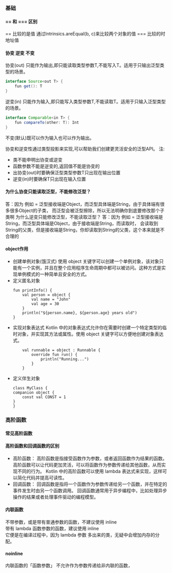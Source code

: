 
### 基础
#### == 和 === 区别
== 比较的是值 通过Intrinsics.areEqual(b, c)来比较两个对象的值
=== 比较的时地址值


#### 协变 逆变 不变
协变(out) 只能作为输出,即只能读取类型参数T,不能写入T。适用于只输出泛型类型的场景。

```JAVA
interface Source<out T> {
    fun get(): T 
}
```
逆变(in) 只能作为输入,即只能写入类型参数T,不能读取T。适用于只输入泛型类型的场景。

```JAVA
interface Comparable<in T> {
    fun compareTo(other: T): Int
}
```
不变(默认)既可以作为输入也可以作为输出。

协变和逆变性通过类型投影来实现,可以帮助我们创建更灵活安全的泛型API。
注:
-   类不能申明出协变或逆变  
-   函数参数不能是逆变的,返回值不能是协变的  
-   出协变(out)时要确保泛型类型参数T只出现在输出位置  
-   逆变(in)时要确保T只出现在输入位置  

#### 为什么协变只能读取泛型，不能修改泛型？
答：因为 例如<Object> = <String> 泛型接收端是Object，而泛型具体端是String，由于具体端有很多很多Object的子类，
而泛型会被泛型擦除，所以无法明确你到底要修改那个子类啊
为什么逆变只能修改泛型，不能读取泛型？
答：因为 例如<String> = <Object> 泛型接收端是String，而泛型具体端是Object，由于接收端是String，而读取时，
会读取到String的父类，但是接收端是String，你却读取到String的父类，这个本来就是不合理的

#### object作用
- 创建单例对象(饿汉式)
    使用 object 关键字可以创建一个单例对象，该对象只能有一个实例，并且在整个应用程序生命周期中都可以被访问。这种方式是实现单例模式的一种简单且安全的方式。
- 定义匿名对象
    ```
    fun printInfo() {
        val person = object {
            val name = "John"
            val age = 30
        }
        println("${person.name}, ${person.age} years old")
    }
    ```
- 实现对象表达式
Kotlin 中的对象表达式允许你在需要时创建一个特定类型的临时对象，并实现其方法或属性。使用 object 关键字可以方便地创建对象表达式。
    ```
        val runnable = object : Runnable {
            override fun run() {
                println("Running...")
            }
        }
    ```
-  定义伴生对象
    ```
    class MyClass {
    companion object {
        const val CONST = 1
    }  
    }
    ```


### 高阶函数

#### 常见高阶函数

#### 高阶函数和回调函数的区别
-   高阶函数：
高阶函数是指接受函数作为参数，或者返回函数作为结果的函数。
高阶函数可以让代码更加灵活，可以将函数作为参数传递给其他函数，从而实现不同的行为。
Kotlin 中的高阶函数可以使用 lambda 表达式来实现，这样可以简化代码并提高可读性。
-   回调函数：
回调函数是指将一个函数作为参数传递给另一个函数，并在特定的事件发生时由另一个函数调用。
回调函数通常用于异步编程中，比如处理异步操作的结果或者处理事件驱动的编程模型。

#### 内联函数
不带参数，或是带有普通参数的函数，不建议使用 inline  
带有 lambda 函数参数的函数，建议使用 inline  
它便是在编译过程中，因为 lambda 参数 多出来的类，无疑中会增加内存的分配。

#### noinline 
内联函数的「函数参数」 不允许作为参数传递给非内联的函数，
